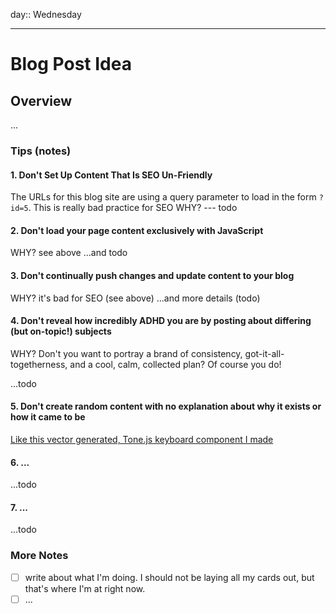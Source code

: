 day:: Wednesday

---

# Blog Post Idea

## Overview

...


### Tips (notes)

#### 1. Don't Set Up Content That Is SEO Un-Friendly

The URLs for this blog site are using a query parameter to load in the form `?id=5`. This is really bad practice for SEO
WHY? --- todo

#### 2. Don't load your page content exclusively with JavaScript

WHY? see above
...and todo

#### 3. Don't continually push changes and update content to your blog

WHY? it's bad for SEO (see above)
...and more details (todo)

#### 4. Don't reveal how incredibly ADHD you are by posting about differing (but on-topic!) subjects

WHY?
Don't you want to portray a brand of consistency, got-it-all-togetherness, and a cool, calm, collected plan? Of course you do!

...todo

#### 5. Don't create random content with no explanation about why it exists or how it came to be

[Like this vector generated, Tone.js keyboard component I made](/demos/keyboard/index.html)

#### 6. ...

...todo

#### 7. ...

...todo

### More Notes

- [ ] write about what I'm doing. I should not be laying all my cards out, but that's where I'm at right now.
- [ ] ...
